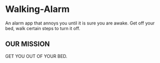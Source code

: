 # Walking-Alarm
An alarm app that annoys you until it is sure you are awake. 
Get off your bed, walk certain steps to turn it off.

## OUR MISSION
GET YOU OUT OF YOUR BED.

